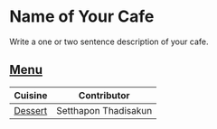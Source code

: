# Name of Your Cafe

Write a one or two sentence description of your cafe.

## [Menu](menu.md)

| Cuisine | Contributor          |
| :------ | -------------------- |
| [Dessert](menu.md#Dessert) | Setthapon Thadisakun |
